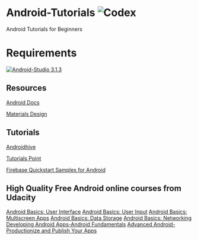 # Android-Tutorials  ![Codex](https://img.shields.io/badge/codex-ITER-blue.svg?longCache=true&style=flat-square&colorB=00ccff&logo=github)
Android Tutorials for Beginners


# Requirements
[![Android-Studio 3.1.3](https://img.shields.io/badge/Android--Studio-3.1.3-brightgreen.svg)](https://developer.android.com/studio/)

## Resources
[Android Docs](https://developer.android.com/training/basics/firstapp/)

[Materials Design](https://material.io/)

## Tutorials
[Androidhive](https://www.androidhive.info/)

[Tutorials Point](https://www.tutorialspoint.com/android/index.htm)

[Firebase Quickstart Samples for Android](https://github.com/firebase/quickstart-android)

## High Quality Free Android online courses from Udacity

[Android Basics: User Interface](https://eu.udacity.com/course/android-basics-user-interface--ud834)
[Android Basics: User Input](https://eu.udacity.com/course/android-basics-user-input--ud836)
[Android Basics: Multiscreen Apps](https://eu.udacity.com/course/android-basics-multiscreen-apps--ud839)
[Android Basics: Data Storage](https://eu.udacity.com/course/android-basics-data-storage--ud845)
[Android Basics: Networking](https://eu.udacity.com/course/android-basics-networking--ud843)
[Developing Android Apps-Android Fundamentals](https://eu.udacity.com/course/new-android-fundamentals--ud851)
[Advanced Android-Productionize and Publish Your Apps](https://eu.udacity.com/course/advanced-android-app-development--ud855)

